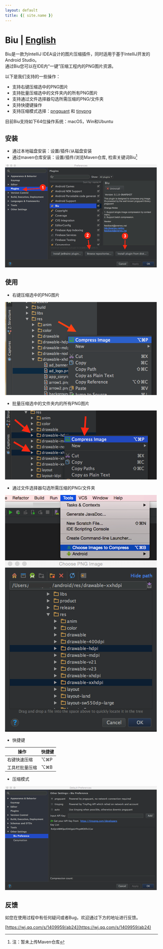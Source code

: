 ```yaml
---
layout: default
title: {{ site.name }}
---
```


# Biu | [English](index)

Biu是一款为IntelliJ IDEA设计的图片压缩插件，同时适用于基于IntelliJ开发的Android Studio。  
通过Biu您可以在IDE内“一键”压缩工程内的PNG图片资源。

以下是我们支持的一些操作：

* 支持右键压缩选中的PNG图片
* 支持批量压缩选中的文件夹内的所有PNG图片
* 支持通过文件选择器勾选所需压缩的PNG/文件夹
* 支持快捷键操作
* 支持压缩模式选择：[pngquant](https://pngquant.org/) 和 [tinypng](https://tinypng.com/)

目前Biu支持如下64位操作系统：macOS，Win和Ubuntu

## 安装

* 通过本地磁盘安装：设置/插件/从磁盘安装
* 通过maven仓库安装：设置/插件/浏览Maven仓库, 检索关键词Biu[^1]

[^1]: 注：暂未上传Maven仓库

![安装示意](assets/install-type.png)

## 使用

* 右键压缩选中的PNG图片

![右键压缩](assets/project-menu-click.png)

* 批量压缩选中的文件夹内的所有PNG图片

![右键多选压缩](assets/multi-selection-project-menu.png)

* 通过文件选择器勾选所需压缩的PNG/文件夹

![tools入口](assets/batch-compression-tools.png)  
![文件选择器](assets/file-chooser.png)

* 快捷键

操作 | 快捷键 
------------ | -------------
右键快速压缩   | ⌥⌘P
工具栏批量压缩 | ⌥⌘B

* 压缩模式

![compress mode](assets/biu-setting.png)

## 反馈

如您在使用过程中有任何疑问或者Bug，欢迎通过下方的地址进行反馈。

[https://wj.qq.com/s/1409959/ab24](https://wj.qq.com/s/1409959/ab24)
